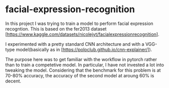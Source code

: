 # facial-expression-recognition

In this project I was trying to train a model to perform facial expression recogntion. 
This is based on the fer2013 dataset [https://www.kaggle.com/datasets/nicolejyt/facialexpressionrecognition].

I experimented with a pretty standard CNN architecture and with a VGG-type model(basically as in [https://poloclub.github.io/cnn-explainer/]).

The purpose here was to get familiar with the workflow in pytorch rather than to train a competetive model. 
In particular, I have not invested a lot into tweaking the model. 
Considering that the benchmark for this problem is at 70-80% accuracy, the accuracy of the second model at aroung 60% is decent.
